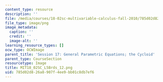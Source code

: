 ```yaml
---
content_type: resource
description: ''
file: /media/courses/18-02sc-multivariable-calculus-fall-2010/785d02d826a8907f4ee9bb01c8db7ef6_MIT18_02SC_L5Brds_12.png
file_type: image/png
image_metadata:
  caption: ''
  credit: ''
  image-alt: ''
learning_resource_types: []
ocw_type: OCWImage
parent_title: 'Session 17: General Parametric Equations; the Cycloid'
parent_type: CourseSection
resourcetype: Image
title: MIT18_02SC_L5Brds_12.png
uid: 785d02d8-26a8-907f-4ee9-bb01c8db7ef6
---
```

